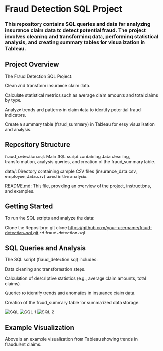 # Fraud Detection SQL Project

### This repository contains SQL queries and data for analyzing insurance claim data to detect potential fraud. The project involves cleaning and transforming data, performing statistical analysis, and creating summary tables for visualization in Tableau. 

## Project Overview
The Fraud Detection SQL Project:

Clean and transform insurance claim data.

Calculate statistical metrics such as average claim amounts and total claims by type.

Analyze trends and patterns in claim data to identify potential fraud indicators.

Create a summary table (fraud_summary) in Tableau for easy visualization and analysis.

## Repository Structure
fraud_detection.sql: Main SQL script containing data cleaning, transformation, analysis queries, and creation of the fraud_summary table.

data/: Directory containing sample CSV files (insurance_data.csv, employee_data.csv) used in the analysis.

README.md: This file, providing an overview of the project, instructions, and examples.

## Getting Started
To run the SQL scripts and analyze the data:

Clone the Repository:
git clone https://github.com/your-username/fraud-detection-sql.git
cd fraud-detection-sql

## SQL Queries and Analysis
The SQL script (fraud_detection.sql) includes:

Data cleaning and transformation steps.

Calculation of descriptive statistics (e.g., average claim amounts, total claims).

Queries to identify trends and anomalies in insurance claim data.

Creation of the fraud_summary table for summarized data storage.

![SQL](https://github.com/user-attachments/assets/3da830dd-7a25-4f08-8a1d-843e902291d7)
![SQL 1](https://github.com/user-attachments/assets/3887386b-10e9-456c-8b5b-da800aab8151)
![SQL 2](https://github.com/user-attachments/assets/10d279d1-e8aa-456e-8eda-9500e0600828)
## Example Visualization
Above is an example visualization from Tableau showing trends in fraudulent claims.



